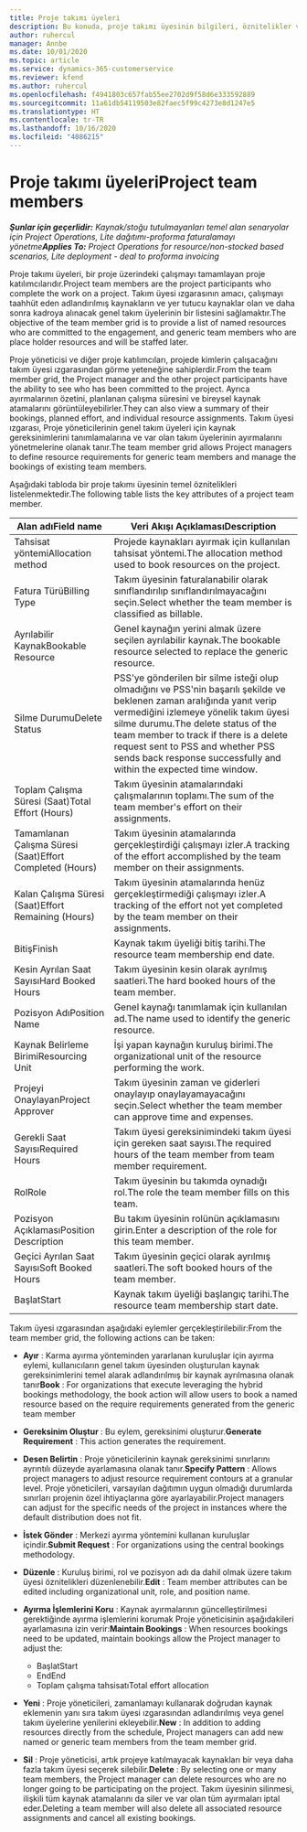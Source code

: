 ```yaml
---
title: Proje takımı üyeleri
description: Bu konuda, proje takımı üyesinin bilgileri, öznitelikler ve zamanlama ile çalışma hakkında bilgiler sağlanmaktadır.
author: ruhercul
manager: Annbe
ms.date: 10/01/2020
ms.topic: article
ms.service: dynamics-365-customerservice
ms.reviewer: kfend
ms.author: ruhercul
ms.openlocfilehash: f4941803c657fab55ee2702d9f58d6e333592889
ms.sourcegitcommit: 11a61db54119503e82faec5f99c4273e8d1247e5
ms.translationtype: HT
ms.contentlocale: tr-TR
ms.lasthandoff: 10/16/2020
ms.locfileid: "4086215"
---
```

# <a name="project-team-members"></a><span data-ttu-id="73991-103">Proje takımı üyeleri</span><span class="sxs-lookup"><span data-stu-id="73991-103">Project team members</span></span>

<span data-ttu-id="73991-104">_**Şunlar için geçerlidir:** Kaynak/stoğu tutulmayanları temel alan senaryolar için Project Operations, Lite dağıtımı-proforma faturalamayı yönetme_</span><span class="sxs-lookup"><span data-stu-id="73991-104">_**Applies To:** Project Operations for resource/non-stocked based scenarios, Lite deployment - deal to proforma invoicing_</span></span>

<span data-ttu-id="73991-105">Proje takımı üyeleri, bir proje üzerindeki çalışmayı tamamlayan proje katılımcılarıdır.</span><span class="sxs-lookup"><span data-stu-id="73991-105">Project team members are the project participants who complete the work on a project.</span></span> <span data-ttu-id="73991-106">Takım üyesi ızgarasının amacı, çalışmayı taahhüt eden adlandırılmış kaynakların ve yer tutucu kaynaklar olan ve daha sonra kadroya alınacak genel takım üyelerinin bir listesini sağlamaktır.</span><span class="sxs-lookup"><span data-stu-id="73991-106">The objective of the team member grid is to provide a list of named resources who are committed to the engagement, and generic team members who are place holder resources and will be staffed later.</span></span>

<span data-ttu-id="73991-107">Proje yöneticisi ve diğer proje katılımcıları, projede kimlerin çalışacağını takım üyesi ızgarasından görme yeteneğine sahiplerdir.</span><span class="sxs-lookup"><span data-stu-id="73991-107">From the team member grid, the Project manager and the other project participants have the ability to see who has been committed to the project.</span></span> <span data-ttu-id="73991-108">Ayrıca ayırmalarının özetini, planlanan çalışma süresini ve bireysel kaynak atamalarını görüntüleyebilirler.</span><span class="sxs-lookup"><span data-stu-id="73991-108">They can also view a summary of their bookings, planned effort, and individual resource assignments.</span></span> <span data-ttu-id="73991-109">Takım üyesi ızgarası, Proje yöneticilerinin genel takım üyeleri için kaynak gereksinimlerini tanımlamalarına ve var olan takım üyelerinin ayırmalarını yönetmelerine olanak tanır.</span><span class="sxs-lookup"><span data-stu-id="73991-109">The team member grid allows Project managers to define resource requirements for generic team members and manage the bookings of existing team members.</span></span>

<span data-ttu-id="73991-110">Aşağıdaki tabloda bir proje takımı üyesinin temel öznitelikleri listelenmektedir.</span><span class="sxs-lookup"><span data-stu-id="73991-110">The following table lists the key attributes of a project team member.</span></span>

| <span data-ttu-id="73991-111">Alan adı</span><span class="sxs-lookup"><span data-stu-id="73991-111">Field name</span></span>          | <span data-ttu-id="73991-112">Veri Akışı Açıklaması</span><span class="sxs-lookup"><span data-stu-id="73991-112">Description</span></span>                                                                                                                                                                  |
|--------------------------|-----------------------------------------------------------------------------------------------------------------------------------------------------------------------------------|
| <span data-ttu-id="73991-113">Tahsisat yöntemi</span><span class="sxs-lookup"><span data-stu-id="73991-113">Allocation method</span></span>        | <span data-ttu-id="73991-114">Projede kaynakları ayırmak için kullanılan tahsisat yöntemi.</span><span class="sxs-lookup"><span data-stu-id="73991-114">The allocation method used to book resources on the project.</span></span>                                                                         |
| <span data-ttu-id="73991-115">Fatura Türü</span><span class="sxs-lookup"><span data-stu-id="73991-115">Billing Type</span></span>             | <span data-ttu-id="73991-116">Takım üyesinin faturalanabilir olarak sınıflandırılıp sınıflandırılmayacağını seçin.</span><span class="sxs-lookup"><span data-stu-id="73991-116">Select whether the team member is classified as billable.</span></span>                                                                                                                                       |
| <span data-ttu-id="73991-117">Ayrılabilir Kaynak</span><span class="sxs-lookup"><span data-stu-id="73991-117">Bookable Resource</span></span>        | <span data-ttu-id="73991-118">Genel kaynağın yerini almak üzere seçilen ayrılabilir kaynak.</span><span class="sxs-lookup"><span data-stu-id="73991-118">The bookable resource selected to replace the generic resource.</span></span>                                                                                                                   |
| <span data-ttu-id="73991-119">Silme Durumu</span><span class="sxs-lookup"><span data-stu-id="73991-119">Delete Status</span></span>            | <span data-ttu-id="73991-120">PSS'ye gönderilen bir silme isteği olup olmadığını ve PSS'nin başarılı şekilde ve beklenen zaman aralığında yanıt verip vermediğini izlemeye yönelik takım üyesi silme durumu.</span><span class="sxs-lookup"><span data-stu-id="73991-120">The delete status of the team member to track if there is a delete request sent to PSS and whether PSS sends back response successfully and within the expected time window.</span></span> |
| <span data-ttu-id="73991-121">Toplam Çalışma Süresi (Saat)</span><span class="sxs-lookup"><span data-stu-id="73991-121">Total Effort (Hours)</span></span>     | <span data-ttu-id="73991-122">Takım üyesinin atamalarındaki çalışmalarının toplamı.</span><span class="sxs-lookup"><span data-stu-id="73991-122">The sum of the team member's effort on their assignments.</span></span>                                                                                                                         |
| <span data-ttu-id="73991-123">Tamamlanan Çalışma Süresi (Saat)</span><span class="sxs-lookup"><span data-stu-id="73991-123">Effort Completed (Hours)</span></span> | <span data-ttu-id="73991-124">Takım üyesinin atamalarında gerçekleştirdiği çalışmayı izler.</span><span class="sxs-lookup"><span data-stu-id="73991-124">A tracking of the effort accomplished by the team member on their assignments.</span></span>                                                                                           |
| <span data-ttu-id="73991-125">Kalan Çalışma Süresi (Saat)</span><span class="sxs-lookup"><span data-stu-id="73991-125">Effort Remaining (Hours)</span></span> | <span data-ttu-id="73991-126">Takım üyesinin atamalarında henüz gerçekleştirmediği çalışmayı izler.</span><span class="sxs-lookup"><span data-stu-id="73991-126">A tracking of the effort not yet completed by the team member on their assignments.</span></span>                                                                                    |
| <span data-ttu-id="73991-127">Bitiş</span><span class="sxs-lookup"><span data-stu-id="73991-127">Finish</span></span>                   | <span data-ttu-id="73991-128">Kaynak takım üyeliği bitiş tarihi.</span><span class="sxs-lookup"><span data-stu-id="73991-128">The resource team membership end date.</span></span>                                                                                                                                            |
| <span data-ttu-id="73991-129">Kesin Ayrılan Saat Sayısı</span><span class="sxs-lookup"><span data-stu-id="73991-129">Hard Booked Hours</span></span>        | <span data-ttu-id="73991-130">Takım üyesinin kesin olarak ayrılmış saatleri.</span><span class="sxs-lookup"><span data-stu-id="73991-130">The hard booked hours of the team member.</span></span>                                                                                                                                                                |
| <span data-ttu-id="73991-131">Pozisyon Adı</span><span class="sxs-lookup"><span data-stu-id="73991-131">Position Name</span></span>            | <span data-ttu-id="73991-132">Genel kaynağı tanımlamak için kullanılan ad.</span><span class="sxs-lookup"><span data-stu-id="73991-132">The name used to identify the generic resource.</span></span>                                                                                                                                   |
| <span data-ttu-id="73991-133">Kaynak Belirleme Birimi</span><span class="sxs-lookup"><span data-stu-id="73991-133">Resourcing Unit</span></span>          | <span data-ttu-id="73991-134">İşi yapan kaynağın kuruluş birimi.</span><span class="sxs-lookup"><span data-stu-id="73991-134">The organizational unit of the resource performing the work.</span></span>                                                                                                                      |
| <span data-ttu-id="73991-135">Projeyi Onaylayan</span><span class="sxs-lookup"><span data-stu-id="73991-135">Project Approver</span></span>         | <span data-ttu-id="73991-136">Takım üyesinin zaman ve giderleri onaylayıp onaylayamayacağını seçin.</span><span class="sxs-lookup"><span data-stu-id="73991-136">Select whether the team member can approve time and expenses.</span></span>                                                                                                                     |
| <span data-ttu-id="73991-137">Gerekli Saat Sayısı</span><span class="sxs-lookup"><span data-stu-id="73991-137">Required Hours</span></span>           | <span data-ttu-id="73991-138">Takım üyesi gereksinimindeki takım üyesi için gereken saat sayısı.</span><span class="sxs-lookup"><span data-stu-id="73991-138">The required hours of the team member from team member requirement.</span></span>                                                                                                                       |
| <span data-ttu-id="73991-139">Rol</span><span class="sxs-lookup"><span data-stu-id="73991-139">Role</span></span>                     | <span data-ttu-id="73991-140">Takım üyesinin bu takımda oynadığı rol.</span><span class="sxs-lookup"><span data-stu-id="73991-140">The role the team member fills on this team.</span></span>                                                                                                                                |
| <span data-ttu-id="73991-141">Pozisyon Açıklaması</span><span class="sxs-lookup"><span data-stu-id="73991-141">Position Description</span></span>     | <span data-ttu-id="73991-142">Bu takım üyesinin rolünün açıklamasını girin.</span><span class="sxs-lookup"><span data-stu-id="73991-142">Enter a description of the role for this team member.</span></span>                                                                                                                             |
| <span data-ttu-id="73991-143">Geçici Ayrılan Saat Sayısı</span><span class="sxs-lookup"><span data-stu-id="73991-143">Soft Booked Hours</span></span>        | <span data-ttu-id="73991-144">Takım üyesinin geçici olarak ayrılmış saatleri.</span><span class="sxs-lookup"><span data-stu-id="73991-144">The soft booked hours of the team member.</span></span>                                                                                                                                                                 |
| <span data-ttu-id="73991-145">Başlat</span><span class="sxs-lookup"><span data-stu-id="73991-145">Start</span></span>                    | <span data-ttu-id="73991-146">Kaynak takım üyeliği başlangıç tarihi.</span><span class="sxs-lookup"><span data-stu-id="73991-146">The resource team membership start date.</span></span>                                                                                                                                          |

<span data-ttu-id="73991-147">Takım üyesi ızgarasından aşağıdaki eylemler gerçekleştirilebilir:</span><span class="sxs-lookup"><span data-stu-id="73991-147">From the team member grid, the following actions can be taken:</span></span>

- <span data-ttu-id="73991-148">**Ayır** : Karma ayırma yönteminden yararlanan kuruluşlar için ayırma eylemi, kullanıcıların genel takım üyesinden oluşturulan kaynak gereksinimlerini temel alarak adlandırılmış bir kaynak ayrılmasına olanak tanır</span><span class="sxs-lookup"><span data-stu-id="73991-148">**Book** : For organizations that execute leveraging the hybrid bookings methodology, the book action will allow users to book a named resource based on the require requirements generated from the generic team member</span></span>
- <span data-ttu-id="73991-149">**Gereksinim Oluştur** : Bu eylem, gereksinimi oluşturur.</span><span class="sxs-lookup"><span data-stu-id="73991-149">**Generate Requirement** : This action generates the requirement.</span></span>
- <span data-ttu-id="73991-150">**Desen Belirtin** : Proje yöneticilerinin kaynak gereksinimi sınırlarını ayrıntılı düzeyde ayarlamasına olanak tanır.</span><span class="sxs-lookup"><span data-stu-id="73991-150">**Specify Pattern** : Allows project managers to adjust resource requirement contours at a granular level.</span></span> <span data-ttu-id="73991-151">Proje yöneticileri, varsayılan dağıtımın uygun olmadığı durumlarda sınırları projenin özel ihtiyaçlarına göre ayarlayabilir.</span><span class="sxs-lookup"><span data-stu-id="73991-151">Project managers can adjust for the specific needs of the project in instances where the default distribution does not fit.</span></span>
- <span data-ttu-id="73991-152">**İstek Gönder** : Merkezi ayırma yöntemini kullanan kuruluşlar içindir.</span><span class="sxs-lookup"><span data-stu-id="73991-152">**Submit Request** : For organizations using the central bookings methodology.</span></span>
- <span data-ttu-id="73991-153">**Düzenle** : Kuruluş birimi, rol ve pozisyon adı da dahil olmak üzere takım üyesi öznitelikleri düzenlenebilir.</span><span class="sxs-lookup"><span data-stu-id="73991-153">**Edit** : Team member attributes can be edited including organizational unit, role, and position name.</span></span>
- <span data-ttu-id="73991-154">**Ayırma İşlemlerini Koru** : Kaynak ayırmalarının güncelleştirilmesi gerektiğinde ayırma işlemlerini korumak Proje yöneticisinin aşağıdakileri ayarlamasına izin verir:</span><span class="sxs-lookup"><span data-stu-id="73991-154">**Maintain Bookings** : When resources bookings need to be updated, maintain bookings allow the Project manager to adjust the:</span></span>

    - <span data-ttu-id="73991-155">Başlat</span><span class="sxs-lookup"><span data-stu-id="73991-155">Start</span></span>
    - <span data-ttu-id="73991-156">End</span><span class="sxs-lookup"><span data-stu-id="73991-156">End</span></span>
    - <span data-ttu-id="73991-157">Toplam çalışma tahsisatı</span><span class="sxs-lookup"><span data-stu-id="73991-157">Total effort allocation</span></span>

- <span data-ttu-id="73991-158">**Yeni** : Proje yöneticileri, zamanlamayı kullanarak doğrudan kaynak eklemenin yanı sıra takım üyesi ızgarasından adlandırılmış veya genel takım üyelerine yenilerini ekleyebilir.</span><span class="sxs-lookup"><span data-stu-id="73991-158">**New** : In addition to adding resources directly from the schedule, Project managers can add new named or generic team members from the team member grid.</span></span>
- <span data-ttu-id="73991-159">**Sil** : Proje yöneticisi, artık projeye katılmayacak kaynakları bir veya daha fazla takım üyesi seçerek silebilir.</span><span class="sxs-lookup"><span data-stu-id="73991-159">**Delete** : By selecting one or many team members, the Project manager can delete resources who are no longer going to be participating on the project.</span></span> <span data-ttu-id="73991-160">Takım üyesinin silinmesi, ilişkili tüm kaynak atamalarını da siler ve var olan tüm ayırmaları iptal eder.</span><span class="sxs-lookup"><span data-stu-id="73991-160">Deleting a team member will also delete all associated resource assignments and  cancel all existing bookings.</span></span>

